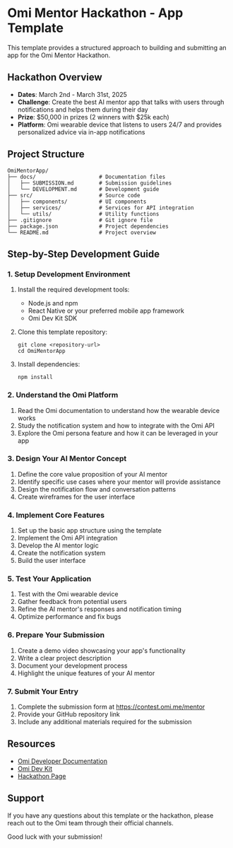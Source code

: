 # Omi Mentor Hackathon - App Template

This template provides a structured approach to building and submitting an app for the Omi Mentor Hackathon.

## Hackathon Overview

- **Dates**: March 2nd - March 31st, 2025
- **Challenge**: Create the best AI mentor app that talks with users through notifications and helps them during their day
- **Prize**: $50,000 in prizes (2 winners with $25k each)
- **Platform**: Omi wearable device that listens to users 24/7 and provides personalized advice via in-app notifications

## Project Structure

```
OmiMentorApp/
├── docs/                    # Documentation files
│   ├── SUBMISSION.md        # Submission guidelines
│   └── DEVELOPMENT.md       # Development guide
├── src/                     # Source code
│   ├── components/          # UI components
│   ├── services/            # Services for API integration
│   └── utils/               # Utility functions
├── .gitignore               # Git ignore file
├── package.json             # Project dependencies
└── README.md                # Project overview
```

## Step-by-Step Development Guide

### 1. Setup Development Environment

1. Install the required development tools:
   - Node.js and npm
   - React Native or your preferred mobile app framework
   - Omi Dev Kit SDK

2. Clone this template repository:
   ```
   git clone <repository-url>
   cd OmiMentorApp
   ```

3. Install dependencies:
   ```
   npm install
   ```

### 2. Understand the Omi Platform

1. Read the Omi documentation to understand how the wearable device works
2. Study the notification system and how to integrate with the Omi API
3. Explore the Omi persona feature and how it can be leveraged in your app

### 3. Design Your AI Mentor Concept

1. Define the core value proposition of your AI mentor
2. Identify specific use cases where your mentor will provide assistance
3. Design the notification flow and conversation patterns
4. Create wireframes for the user interface

### 4. Implement Core Features

1. Set up the basic app structure using the template
2. Implement the Omi API integration
3. Develop the AI mentor logic
4. Create the notification system
5. Build the user interface

### 5. Test Your Application

1. Test with the Omi wearable device
2. Gather feedback from potential users
3. Refine the AI mentor's responses and notification timing
4. Optimize performance and fix bugs

### 6. Prepare Your Submission

1. Create a demo video showcasing your app's functionality
2. Write a clear project description
3. Document your development process
4. Highlight the unique features of your AI mentor

### 7. Submit Your Entry

1. Complete the submission form at https://contest.omi.me/mentor
2. Provide your GitHub repository link
3. Include any additional materials required for the submission

## Resources

- [Omi Developer Documentation](https://docs.omi.me)
- [Omi Dev Kit](https://www.omi.me/products/omi-dev-kit-2)
- [Hackathon Page](https://contest.omi.me/mentor)

## Support

If you have any questions about this template or the hackathon, please reach out to the Omi team through their official channels.

Good luck with your submission!
